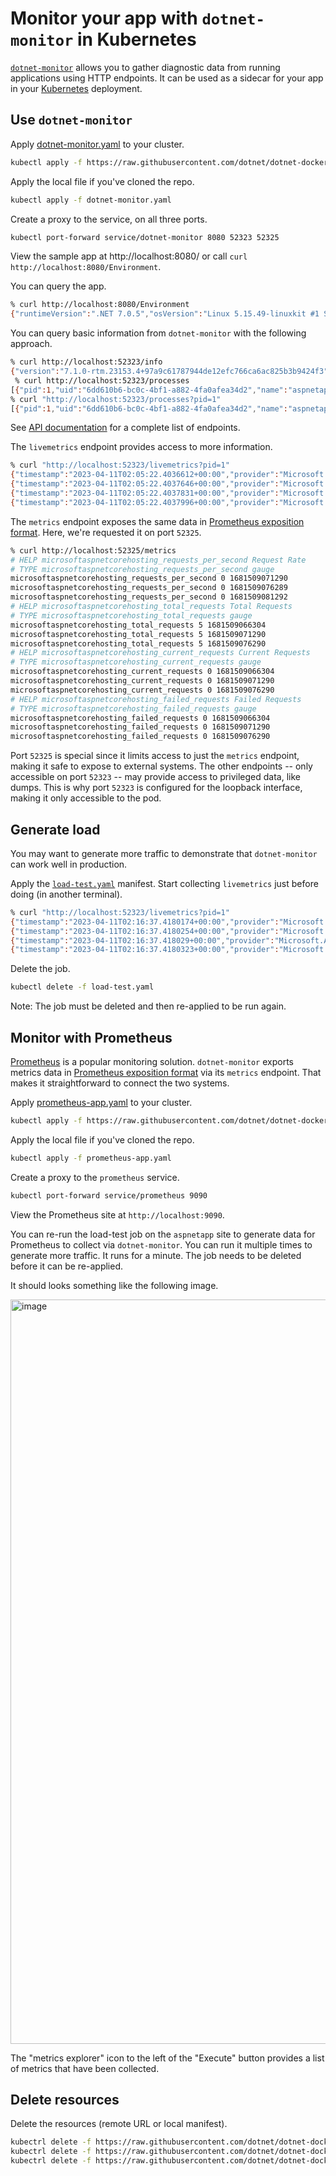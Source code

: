 # Monitor your app with `dotnet-monitor` in Kubernetes

[`dotnet-monitor`](https://github.com/dotnet/dotnet-monitor) allows you to gather diagnostic data from running applications using HTTP endpoints. It can be used as a sidecar for your app in your [Kubernetes](https://kubernetes.io/) deployment.

## Use `dotnet-monitor`

Apply [dotnet-monitor.yaml](dotnet-monitor.yaml) to your cluster.

```bash
kubectl apply -f https://raw.githubusercontent.com/dotnet/dotnet-docker/main/samples/kubernetes/dotnet-monitor/dotnet-monitor.yaml
```

Apply the local file if you've cloned the repo.

```bash
kubectl apply -f dotnet-monitor.yaml
```

Create a proxy to the service, on all three ports.

```bash
kubectl port-forward service/dotnet-monitor 8080 52323 52325
```

View the sample app at http://localhost:8080/ or call `curl http://localhost:8080/Environment`.

You can query the app.

```bash
% curl http://localhost:8080/Environment
{"runtimeVersion":".NET 7.0.5","osVersion":"Linux 5.15.49-linuxkit #1 SMP PREEMPT Tue Sep 13 07:51:32 UTC 2022","osArchitecture":"Arm64","user":"root","processorCount":1,"totalAvailableMemoryBytes":78643200,"memoryLimit":104857600,"memoryUsage":28311552}
```

You can query basic information from `dotnet-monitor` with the following approach.

```bash
% curl http://localhost:52323/info           
{"version":"7.1.0-rtm.23153.4+97a9c61787944de12efc766ca6ac825b3b9424f3","runtimeVersion":"7.0.4","diagnosticPortMode":"Listen","diagnosticPortName":"/diag/dotnet-monitor.sock"}
 % curl http://localhost:52323/processes
[{"pid":1,"uid":"6dd610b6-bc0c-4bf1-a882-4fa0afea34d2","name":"aspnetapp","isDefault":true}]   
% curl "http://localhost:52323/processes?pid=1"
[{"pid":1,"uid":"6dd610b6-bc0c-4bf1-a882-4fa0afea34d2","name":"aspnetapp","isDefault":true}]
```

See [API documentation](https://github.com/dotnet/dotnet-monitor/blob/main/documentation/api/README.md) for a complete list of endpoints.

The `livemetrics` endpoint provides access to more information.

```bash
% curl "http://localhost:52323/livemetrics?pid=1"
{"timestamp":"2023-04-11T02:05:22.4036612+00:00","provider":"Microsoft.AspNetCore.Hosting","name":"requests-per-second","displayName":"Request Rate","unit":"count","counterType":"Rate","tags":"","value":7}
{"timestamp":"2023-04-11T02:05:22.4037646+00:00","provider":"Microsoft.AspNetCore.Hosting","name":"total-requests","displayName":"Total Requests","unit":"","counterType":"Metric","tags":"","value":27}
{"timestamp":"2023-04-11T02:05:22.4037831+00:00","provider":"Microsoft.AspNetCore.Hosting","name":"current-requests","displayName":"Current Requests","unit":"","counterType":"Metric","tags":"","value":0}
{"timestamp":"2023-04-11T02:05:22.4037996+00:00","provider":"Microsoft.AspNetCore.Hosting","name":"failed-requests","displayName":"Failed Requests","unit":"","counterType":"Metric","tags":"","value":0}
```

The `metrics` endpoint exposes the same data in [Prometheus exposition format](https://prometheus.io/docs/instrumenting/exposition_formats/). Here, we're requested it on port `52325`.

```bash
% curl http://localhost:52325/metrics   
# HELP microsoftaspnetcorehosting_requests_per_second Request Rate
# TYPE microsoftaspnetcorehosting_requests_per_second gauge
microsoftaspnetcorehosting_requests_per_second 0 1681509071290
microsoftaspnetcorehosting_requests_per_second 0 1681509076289
microsoftaspnetcorehosting_requests_per_second 0 1681509081292
# HELP microsoftaspnetcorehosting_total_requests Total Requests
# TYPE microsoftaspnetcorehosting_total_requests gauge
microsoftaspnetcorehosting_total_requests 5 1681509066304
microsoftaspnetcorehosting_total_requests 5 1681509071290
microsoftaspnetcorehosting_total_requests 5 1681509076290
# HELP microsoftaspnetcorehosting_current_requests Current Requests
# TYPE microsoftaspnetcorehosting_current_requests gauge
microsoftaspnetcorehosting_current_requests 0 1681509066304
microsoftaspnetcorehosting_current_requests 0 1681509071290
microsoftaspnetcorehosting_current_requests 0 1681509076290
# HELP microsoftaspnetcorehosting_failed_requests Failed Requests
# TYPE microsoftaspnetcorehosting_failed_requests gauge
microsoftaspnetcorehosting_failed_requests 0 1681509066304
microsoftaspnetcorehosting_failed_requests 0 1681509071290
microsoftaspnetcorehosting_failed_requests 0 1681509076290
```

Port `52325` is special since it limits access to just the `metrics` endpoint, making it safe to expose to external systems. The other endpoints -- only accessible on port `52323` -- may provide access to privileged data, like dumps. This is why port `52323` is configured for the loopback interface, making it only accessible to the pod.

## Generate load

You may want to generate more traffic to demonstrate that `dotnet-monitor` can work well in production.

Apply the [`load-test.yaml`](load-test.yaml) manifest. Start collecting `livemetrics` just before doing (in another terminal).

```bash
% curl "http://localhost:52323/livemetrics?pid=1"
{"timestamp":"2023-04-11T02:16:37.4180174+00:00","provider":"Microsoft.AspNetCore.Hosting","name":"requests-per-second","displayName":"Request Rate","unit":"count","counterType":"Rate","tags":"","value":31937}
{"timestamp":"2023-04-11T02:16:37.4180254+00:00","provider":"Microsoft.AspNetCore.Hosting","name":"total-requests","displayName":"Total Requests","unit":"","counterType":"Metric","tags":"","value":409508}
{"timestamp":"2023-04-11T02:16:37.418029+00:00","provider":"Microsoft.AspNetCore.Hosting","name":"current-requests","displayName":"Current Requests","unit":"","counterType":"Metric","tags":"","value":9}
{"timestamp":"2023-04-11T02:16:37.4180323+00:00","provider":"Microsoft.AspNetCore.Hosting","name":"failed-requests","displayName":"Failed Requests","unit":"","counterType":"Metric","tags":"","value":0}
```

Delete the job.

```bash
kubectl delete -f load-test.yaml
```

Note: The job must be deleted and then re-applied to be run again.

## Monitor with Prometheus

[Prometheus](https://prometheus.io/) is a popular monitoring solution. `dotnet-monitor` exports metrics data in [Prometheus exposition format](https://prometheus.io/docs/instrumenting/exposition_formats/) via its `metrics` endpoint. That makes it straightforward to connect the two systems.

Apply [prometheus-app.yaml](prometheus-app.yaml) to your cluster.

```bash
kubectl apply -f https://raw.githubusercontent.com/dotnet/dotnet-docker/main/samples/kubernetes/dotnet-monitor/prometheus-app.yaml
```

Apply the local file if you've cloned the repo.

```bash
kubectl apply -f prometheus-app.yaml
```

Create a proxy to the `prometheus` service.

```bash
kubectl port-forward service/prometheus 9090
```

View the Prometheus site at `http://localhost:9090`.

You can re-run the load-test job on the `aspnetapp` site to generate data for Prometheus to collect via `dotnet-monitor`. You can run it multiple times to generate more traffic. It runs for a minute. The job needs to be deleted before it can be re-applied.

It should looks something like the following image.

<img width="1191" alt="image" src="https://user-images.githubusercontent.com/2608468/231349237-69bd3b08-57fd-4d87-9e16-1fdaf6087b34.png">

The "metrics explorer" icon to the left of the "Execute" button provides a list of metrics that have been collected.

## Delete resources

Delete the resources (remote URL or local manifest).

```bash
kubectrl delete -f https://raw.githubusercontent.com/dotnet/dotnet-docker/main/samples/kubernetes/dotnet-monitor/dotnet-monitor.yaml
kubectrl delete -f https://raw.githubusercontent.com/dotnet/dotnet-docker/main/samples/kubernetes/dotnet-monitor/load-test.yaml
kubectrl delete -f https://raw.githubusercontent.com/dotnet/dotnet-docker/main/samples/kubernetes/dotnet-monitor/prometheus-app.yaml
```
